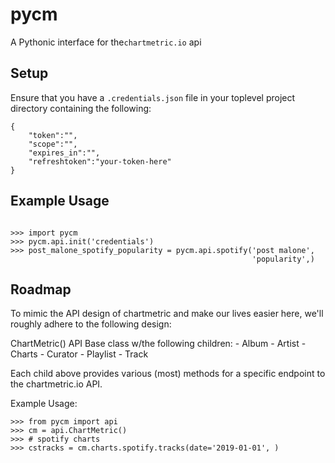 # pycm
A Pythonic interface for the`chartmetric.io` api 

## Setup

Ensure that you have a `.credentials.json` file in your toplevel project
directory containing the following:

```{json}
{
    "token":"",
    "scope":"",
    "expires_in":"",
    "refreshtoken":"your-token-here"
}
```
## Example Usage
``` {Python}

>>> import pycm
>>> pycm.api.init('credentials')
>>> post_malone_spotify_popularity = pycm.api.spotify('post malone',
                                                      'popularity',)
```

## Roadmap

To mimic the API design of chartmetric and make our lives easier here,
we'll roughly adhere to the following design:

ChartMetric() API Base class w/the following children:
    - Album
    - Artist
    - Charts
    - Curator
    - Playlist
    - Track

Each child above provides various (most) methods for a specific endpoint
to the chartmetric.io API.

Example Usage:
```{Python}
>>> from pycm import api
>>> cm = api.ChartMetric()
>>> # spotify charts
>>> cstracks = cm.charts.spotify.tracks(date='2019-01-01', ) 
```
